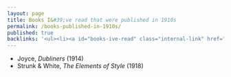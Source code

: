 ```yaml
---
layout: page
title: Books I&#39;ve read that were published in 1910s
permalink: /books-published-in-1910s/
published: true
backlinks: '<ul><li><a id="books-ive-read" class="internal-link" href="/books-ive-read/">Books I&#39;ve read</a></li></ul>'
---
```


* Joyce, _Dubliners_ (1914) 
* Strunk & White, _The Elements of Style_ (1918) 
